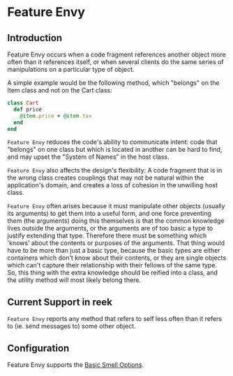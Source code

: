 # Feature Envy

## Introduction

Feature Envy occurs when a code fragment references another object more often than it references itself, or when several clients do the same series of manipulations on a particular type of object.

A simple example would be the following method, which "belongs" on the Item class and not on the Cart class:

```Ruby
class Cart
  def price
    @item.price + @item.tax
  end
end
```

`Feature Envy` reduces the code's ability to communicate intent: code that "belongs" on one class but which is located in another can be hard to find, and may upset the "System of Names" in the host class.

`Feature Envy` also affects the design's flexibility: A code fragment that is in the wrong class creates couplings that may not be natural within the application's domain, and creates a loss of cohesion in the unwilling host class.

`Feature Envy` often arises because it must manipulate other objects (usually its arguments) to get them into a useful form, and one force preventing them (the arguments) doing this themselves is that the common knowledge lives outside the arguments, or the arguments are of too basic a type to justify extending that type. Therefore there must be something which 'knows' about the contents or purposes of the arguments.  That thing would have to be more than just a basic type, because the basic types are either containers which don't know about their contents, or they are single objects which can't capture their relationship with their fellows of the same type. So, this thing with the extra knowledge should be reified into a class, and the utility method will most likely belong there.

## Current Support in reek

`Feature Envy` reports any method that refers to self less often than it refers to (ie. send messages to) some other object.

## Configuration

Feature Envy supports the [Basic Smell Options](Basic-Smell-Options.md).